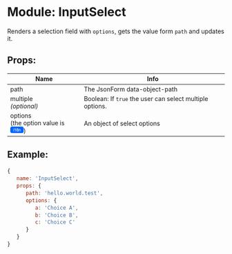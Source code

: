 # Module: InputSelect
Renders a selection field with `options`, gets the value form `path` and updates it.

## Props:

Name                                                                                                      | Info
--------------------------------------------------------------------------------------------------------- | --------------------------------------------------------
path                                                                                                      | The JsonForm data-object-path
multiple<br/>*(optional)*                                                                                 | Boolean: If `true` the user can select multiple options.
options<br/>(the option value is <a href="../../i18n.md"><img src="../../img/i18n.png" height="15"/></a>) | An object of select options

## Example:

```js
{
   name: 'InputSelect',
   props: {
      path: 'hello.world.test',
      options: {
         a: 'Choice A',
         b: 'Choice B',
         c: 'Choice C'
      }
   }
}
```
